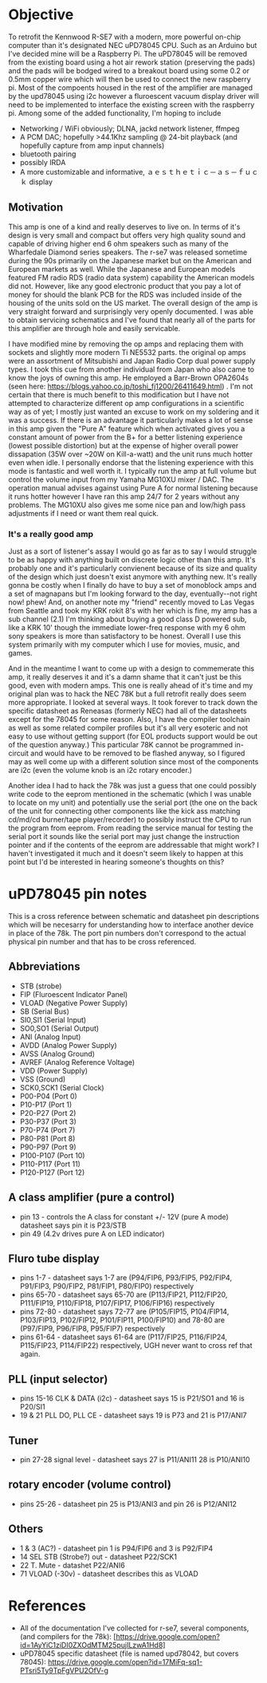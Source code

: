 
# Objective 

To retrofit the Kennwood R-SE7 with a modern, more powerful on-chip computer than it's designated NEC uPD78045 CPU. Such as an Arduino but I've decided mine will be a 
Raspberry Pi. The uPD78045 will be removed from the existing board using a hot air rework station (preserving the pads) and the pads will be bodged wired to a 
breakout board using some 0.2 or 0.5mm copper wire which will then be used to connect the new raspberry pi. Most of the compoents housed in the rest of the amplifier 
are managed by the upd78045 using i2c however a fluroescent vacuum display driver will need to be implemented to interface the existing screen with the raspberry pi. 
Among some of the added functionality, I'm hoping to include 

- Networking / WiFi obviously; DLNA, jackd network listener, ffmpeg
- A PCM DAC; hopefully >44.1Khz sampling @ 24-bit playback (and hopefully capture from amp input channels)
- bluetooth pairing
- possibly IRDA
- A more customizable and informative, ａｅｓｔｈｅｔｉｃ－ａｓ－ｆｕｃｋ display

## Motivation 
This amp is one of a kind and really deserves to live on. In terms of it's design is very small and compact but offers very high quality sound and capable of driving 
higher end 6 ohm speakers such as many of the Wharfedale Diamond series speakers. The r-se7 was released sometime during the 90s primarily on the Japanese market but 
on the American and European markets as well. While the Japanese and European models featured FM radio RDS (radio data system) capability the American models did not. 
However, like any good electronic product that you pay a lot of money for should the blank PCB for the RDS was included inside of the housing of the units sold on the 
US market. The overall design of the amp is very straight forward and surprisingly very openly documented. I was able to obtain servicing schematics and I've found 
that nearly all of the parts for this amplifier are through hole and easily servicable. 

I have modified mine by removing the op amps and replacing them with sockets and slightly more modern Ti NE5532 parts. the original op amps were an assortment of 
Mitsubishi and Japan Radio Corp dual power supply types. I took this cue from another individual from Japan who also came to know the joys of owning this amp. He 
employed a Barr-Brown OPA2604s (seen here: https://blogs.yahoo.co.jp/toshi_fj1200/26411649.html) . I'm not certain that there is much benefit to this modification but 
I have not attempted to characterize different op amp configurations in a scientific way as of yet; I mostly just wanted an excuse to work on my soldering 
and it was a success. If there is an advantage it particularly makes a lot of sense in this amp given the "Pure A" feature which when activated gives you a constant 
amount of power from the B+ for a better listening experience (lowest possible distortion) but at the expense of higher overall power dissapation (35W over ~20W on 
Kill-a-watt) and the unit runs much hotter even when idle. I personally endorse that the listening experience with this mode is fantastic and well worth it. I 
typically run the amp at full volume but control the volume input from my Yamaha MG10XU mixer / DAC. The operation manual advises against using Pure A for normal 
listening because it runs hotter however I have ran this amp 24/7 for 2 years without any problems. The MG10XU also gives me some nice pan and low/high pass 
adjustments if I need or want them real quick.  

### It's a really good amp
Just as a sort of listener's assay I would go as far as to say I would struggle to be as happy with anything built on discrete logic other than 
this amp. It's probably one and it's particularly convienent because of its size and quality of the design which just doesn't exist anymore with anything new. It's 
really gonna be costly when I finally do have to buy a set of monoblock amps and a set of magnapans but I'm looking forward to the day, eventually--not right now! 
phew! And, on another note my "friend" recently moved to Las Vegas from Seattle and took my KRK rokit 8's with her which is fine, my amp has a sub channel (2.1) I'm 
thinking about buying a good class D powered sub, like a KRK 10' though the immediate lower-freq response with my 6 ohm sony speakers is more than satisfactory to be 
honest. Overall I use this system primarily with my computer which I use for movies, music, and games. 

And in the meantime I want to come up with a design to commemerate this amp, it really deserves it and it's a damn shame that it can't just be this good, even with 
modern amps. This one is really ahead of it's time and my original plan was to hack the NEC 78K but a full retrofit really does seem more appropriate. I looked at 
several ways. It took forever to track down the specific datasheet as Reneasas (formerly NEC) had all of the datasheets except for the 78045 for some reason. Also, 
I have the compiler toolchain as well as some related compiler profiles but it's all very esoteric and not easy to use without getting support (for EOL products 
support would be out of the question anyway.) This particular 78K cannot be programmed in-circuit and would have to be removed to be flashed anyway, so I figured
may as well come up with a different solution since most of the components are i2c (even the volume knob is an i2c rotary encoder.) 

Another idea I had to hack the 78k was just a guess that one could possibly write code to the eeprom mentioned in the schematic (which I was unable to locate on my 
unit) and potentially use the serial port (the one on the back of the unit for connecting other components like the kick ass matching cd/md/cd burner/tape 
player/recorder) to possibly instruct the CPU to run the program from eeprom. From reading the service manual for testing the serial port it sounds like the serial 
port may just change the instruction pointer and if the contents of the eeprom are addressable that might work? I haven't investigated it much and it doesn't seem
likely to happen at this point but I'd be interested in hearing someone's thoughts on this?

# uPD78045 pin notes
This is a cross reference between schematic and datasheet pin descriptions which will be necesarry for understanding how to interface another device in place of the 78k. The port pin numbers don't correspond to the actual physical pin number and that has to be cross referenced. 

## Abbreviations 
* STB       (strobe)
* FIP       (Fluroescent Indicator Panel)
* VLOAD     (Negative Power Supply)
* SB        (Serial Bus)
* SI0,SI1   (Serial Input)
* SO0,SO1   (Serial Output)
* ANI       (Analog Input) 
* AVDD      (Analog Power Supply) 
* AVSS      (Analog Ground)
* AVREF     (Analog Reference Voltage)
* VDD       (Power Supply) 
* VSS       (Ground)
* SCK0,SCK1 (Serial Clock)
* P00-P04   (Port 0)
* P10-P17   (Port 1)
* P20-P27   (Port 2)
* P30-P37   (Port 3)
* P70-P74   (Port 7)
* P80-P81   (Port 8)
* P90-P97   (Port 9)
* P100-P107 (Port 10)
* P110-P117 (Port 11)
* P120-P127 (Port 12)

## A class amplifier (pure a control)
* pin 13 - controls the A class for constant +/- 12V  (pure A mode) datasheet says pin it is P23/STB 
* pin 49 (4.2v drives pure A on LED indicator)

## Fluro tube display 
* pins 1-7 - datasheet says 1-7 are (P94/FIP6, P93/FIP5, P92/FIP4, P91/FIP3, P90/FIP2, P81/FIP1, P80/FIP0) respectively
* pins 65-70 - datasheet says 65-70 are (P113/FIP21, P112/FIP20, P111/FIP19, P110/FIP18, P107/FIP17, P106/FIP16) respectively
* pins 72-80 - datasheet says 72-77 are (P105/FIP15, P104/FIP14, P103/FIP13, P102/FIP12, P101/FIP11, P100/FIP10) and 78-80 are (P97/FIP9, P96/FIP8, P95/FIP7) respectively 
* pins 61-64 - datasheet says 61-64 are (P117/FIP25, P116/FIP24, P115/FIP23, P114/FIP22) respectively, UGH never want to cross ref that again.

## PLL (input selector)
* pins 15-16 CLK & DATA (i2c) - datasheet says 15 is P21/SO1 and 16 is P20/SI1
* 19 & 21 PLL DO, PLL CE - datasheet says 19 is P73 and 21 is P17/ANI7

## Tuner 
* pin 27-28 signal level - datasheet says 27 is P11/ANI11 28 is P10/ANI10

## rotary encoder (volume control) 
* pins 25-26 - datasheet pin 25 is P13/ANI3 and pin 26 is P12/ANI12

## Others
* 1 & 3 (AC?) - datasheet pin 1 is P94/FIP6 and 3 is P92/FIP4
* 14 SEL STB (Strobe?) out - datasheet P22/SCK1
* 22 T. Mute - datashet P22/ANI6 
* 71 VLOAD (-30v) - datasheet describes this as VLOAD

# References

* All of the documentation I've collected for r-se7, several components, (and compilers for the 78k): [https://drive.google.com/open?id=1AyYiC1ziDI0ZXOdMTM25pujILzwA1Hd8]
* uPD78045 specific datasheet (file is named upd78042, but covers 78045): https://drive.google.com/open?id=17MiFq-sq1-PTsri5Ty9TpFgVPU2OfV-g

